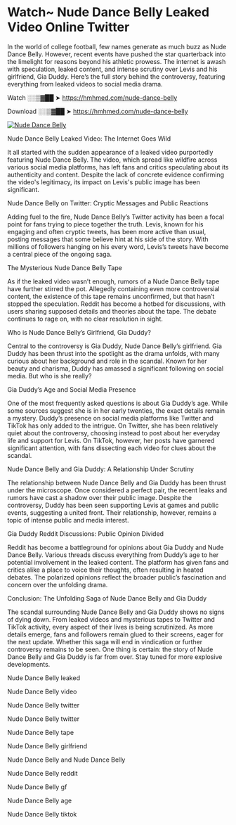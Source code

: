 # Watch~ Nude Dance Belly Leaked Video Online Twitter

In the world of college football, few names generate as much buzz as Nude Dance Belly. However, recent events have pushed the star quarterback into the limelight for reasons beyond his athletic prowess. The internet is awash with speculation, leaked content, and intense scrutiny over Levis and his girlfriend, Gia Duddy. Here’s the full story behind the controversy, featuring everything from leaked videos to social media drama.

Watch ░░▒▓██ ➤ https://hmhmed.com/nude-dance-belly

Download ░░▒▓██ ➤ https://hmhmed.com/nude-dance-belly

[![Nude Dance Belly](https://i.imgur.com/dJHk4Zq.gif)](https://hmhmed.com/nude-dance-belly)

Nude Dance Belly Leaked Video: The Internet Goes Wild

It all started with the sudden appearance of a leaked video purportedly featuring Nude Dance Belly. The video, which spread like wildfire across various social media platforms, has left fans and critics speculating about its authenticity and content. Despite the lack of concrete evidence confirming the video's legitimacy, its impact on Levis's public image has been significant.

Nude Dance Belly on Twitter: Cryptic Messages and Public Reactions

Adding fuel to the fire, Nude Dance Belly’s Twitter activity has been a focal point for fans trying to piece together the truth. Levis, known for his engaging and often cryptic tweets, has been more active than usual, posting messages that some believe hint at his side of the story. With millions of followers hanging on his every word, Levis’s tweets have become a central piece of the ongoing saga.

The Mysterious Nude Dance Belly Tape

As if the leaked video wasn’t enough, rumors of a Nude Dance Belly tape have further stirred the pot. Allegedly containing even more controversial content, the existence of this tape remains unconfirmed, but that hasn’t stopped the speculation. Reddit has become a hotbed for discussions, with users sharing supposed details and theories about the tape. The debate continues to rage on, with no clear resolution in sight.

Who is Nude Dance Belly’s Girlfriend, Gia Duddy?

Central to the controversy is Gia Duddy, Nude Dance Belly’s girlfriend. Gia Duddy has been thrust into the spotlight as the drama unfolds, with many curious about her background and role in the scandal. Known for her beauty and charisma, Duddy has amassed a significant following on social media. But who is she really?

Gia Duddy’s Age and Social Media Presence

One of the most frequently asked questions is about Gia Duddy’s age. While some sources suggest she is in her early twenties, the exact details remain a mystery. Duddy’s presence on social media platforms like Twitter and TikTok has only added to the intrigue. On Twitter, she has been relatively quiet about the controversy, choosing instead to post about her everyday life and support for Levis. On TikTok, however, her posts have garnered significant attention, with fans dissecting each video for clues about the scandal.

Nude Dance Belly and Gia Duddy: A Relationship Under Scrutiny

The relationship between Nude Dance Belly and Gia Duddy has been thrust under the microscope. Once considered a perfect pair, the recent leaks and rumors have cast a shadow over their public image. Despite the controversy, Duddy has been seen supporting Levis at games and public events, suggesting a united front. Their relationship, however, remains a topic of intense public and media interest.

Gia Duddy Reddit Discussions: Public Opinion Divided

Reddit has become a battleground for opinions about Gia Duddy and Nude Dance Belly. Various threads discuss everything from Duddy’s age to her potential involvement in the leaked content. The platform has given fans and critics alike a place to voice their thoughts, often resulting in heated debates. The polarized opinions reflect the broader public’s fascination and concern over the unfolding drama.

Conclusion: The Unfolding Saga of Nude Dance Belly and Gia Duddy

The scandal surrounding Nude Dance Belly and Gia Duddy shows no signs of dying down. From leaked videos and mysterious tapes to Twitter and TikTok activity, every aspect of their lives is being scrutinized. As more details emerge, fans and followers remain glued to their screens, eager for the next update. Whether this saga will end in vindication or further controversy remains to be seen. One thing is certain: the story of Nude Dance Belly and Gia Duddy is far from over. Stay tuned for more explosive developments.

Nude Dance Belly leaked

Nude Dance Belly video

Nude Dance Belly twitter

Nude Dance Belly twitter

Nude Dance Belly tape

Nude Dance Belly girlfriend

Nude Dance Belly and Nude Dance Belly

Nude Dance Belly reddit

Nude Dance Belly gf

Nude Dance Belly age

Nude Dance Belly tiktok